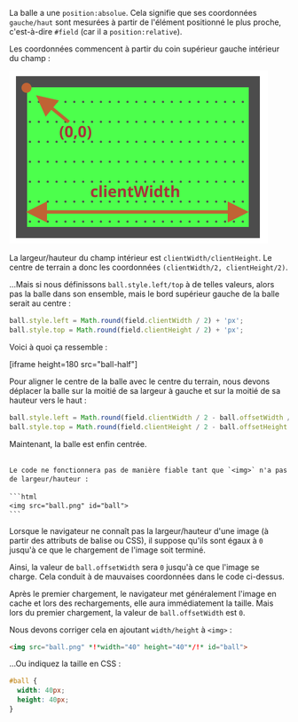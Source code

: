 La balle a une `position:absolue`. Cela signifie que ses coordonnées `gauche/haut` sont mesurées à partir de l'élément positionné le plus proche, c'est-à-dire `#field` (car il a `position:relative`).

Les coordonnées commencent à partir du coin supérieur gauche intérieur du champ :

![](field.svg)

La largeur/hauteur du champ intérieur est `clientWidth/clientHeight`. Le centre de terrain a donc les coordonnées `(clientWidth/2, clientHeight/2)`.

...Mais si nous définissons `ball.style.left/top` à de telles valeurs, alors pas la balle dans son ensemble, mais le bord supérieur gauche de la balle serait au centre :

```js
ball.style.left = Math.round(field.clientWidth / 2) + 'px';
ball.style.top = Math.round(field.clientHeight / 2) + 'px';
```

Voici à quoi ça ressemble :

[iframe height=180 src="ball-half"]

Pour aligner le centre de la balle avec le centre du terrain, nous devons déplacer la balle sur la moitié de sa largeur à gauche et sur la moitié de sa hauteur vers le haut :

```js
ball.style.left = Math.round(field.clientWidth / 2 - ball.offsetWidth / 2) + 'px';
ball.style.top = Math.round(field.clientHeight / 2 - ball.offsetHeight / 2) + 'px';
```

Maintenant, la balle est enfin centrée.

````warn header="Attention : l'écueil !"

Le code ne fonctionnera pas de manière fiable tant que `<img>` n'a pas de largeur/hauteur :

```html
<img src="ball.png" id="ball">
```
````

Lorsque le navigateur ne connaît pas la largeur/hauteur d'une image (à partir des attributs de balise ou CSS), il suppose qu'ils sont égaux à `0` jusqu'à ce que le chargement de l'image soit terminé.

Ainsi, la valeur de `ball.offsetWidth` sera `0` jusqu'à ce que l'image se charge. Cela conduit à de mauvaises coordonnées dans le code ci-dessus.

Après le premier chargement, le navigateur met généralement l'image en cache et lors des rechargements, elle aura immédiatement la taille. Mais lors du premier chargement, la valeur de `ball.offsetWidth` est `0`.

Nous devons corriger cela en ajoutant `width/height` à `<img>` :

```html
<img src="ball.png" *!*width="40" height="40"*/!* id="ball">
```

...Ou indiquez la taille en CSS :

```css
#ball {
  width: 40px;
  height: 40px;
}
```
